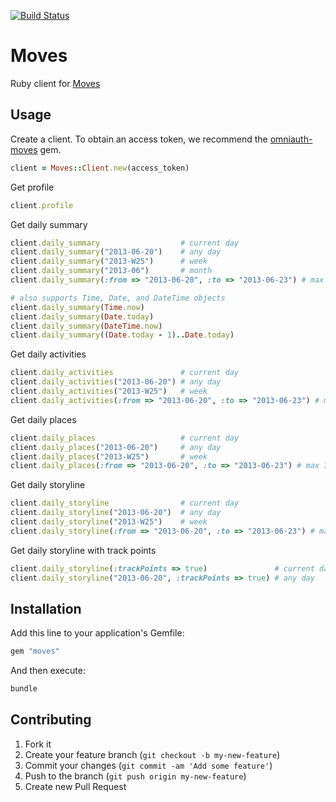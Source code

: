 [![Build Status](https://next.travis-ci.org/ankane/moves.png?branch=master)](https://next.travis-ci.org/ankane/moves)

# Moves

Ruby client for [Moves](https://dev.moves-app.com/docs/overview)

## Usage

Create a client.  To obtain an access token, we recommend the [omniauth-moves](https://github.com/nickelser/omniauth-moves) gem.

```ruby
client = Moves::Client.new(access_token)
```

Get profile

```ruby
client.profile
```

Get daily summary

```ruby
client.daily_summary                  # current day
client.daily_summary("2013-06-20")    # any day
client.daily_summary("2013-W25")      # week
client.daily_summary("2013-06")       # month
client.daily_summary(:from => "2013-06-20", :to => "2013-06-23") # max 31 days

# also supports Time, Date, and DateTime objects
client.daily_summary(Time.now)
client.daily_summary(Date.today)
client.daily_summary(DateTime.now)
client.daily_summary((Date.today - 1)..Date.today)
```

Get daily activities

```ruby
client.daily_activities               # current day
client.daily_activities("2013-06-20") # any day
client.daily_activities("2013-W25")   # week
client.daily_activities(:from => "2013-06-20", :to => "2013-06-23") # max 7 days
```

Get daily places

```ruby
client.daily_places                   # current day
client.daily_places("2013-06-20")     # any day
client.daily_places("2013-W25")       # week
client.daily_places(:from => "2013-06-20", :to => "2013-06-23") # max 7 days
```

Get daily storyline

```ruby
client.daily_storyline                # current day
client.daily_storyline("2013-06-20")  # any day
client.daily_storyline("2013-W25")    # week
client.daily_storyline(:from => "2013-06-20", :to => "2013-06-23") # max 7 days
```

Get daily storyline with track points

```ruby
client.daily_storyline(:trackPoints => true)               # current day
client.daily_storyline("2013-06-20", :trackPoints => true) # any day
```

## Installation

Add this line to your application's Gemfile:

```ruby
gem "moves"
```

And then execute:

```sh
bundle
```

## Contributing

1. Fork it
2. Create your feature branch (`git checkout -b my-new-feature`)
3. Commit your changes (`git commit -am 'Add some feature'`)
4. Push to the branch (`git push origin my-new-feature`)
5. Create new Pull Request
